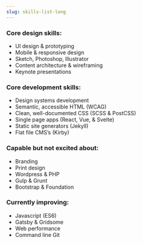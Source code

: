 ```yaml
---
slug: skills-list-long
---
```


### Core design skills:
- UI design & prototyping
- Mobile & responsive design
- Sketch, Photoshop, Illustrator
- Content architecture & wireframing
- Keynote presentations


### Core development skills:
- Design systems development
- Semantic, accessible HTML (WCAG)
- Clean, well-documented CSS (SCSS & PostCSS)
- Single page apps (React, Vue, & Svelte)
- Static site generators (Jekyll)
- Flat file CMS’s (Kirby)


### Capable but not excited about:
- Branding
- Print design
- Wordpress & PHP
- Gulp & Grunt
- Bootstrap & Foundation


### Currently improving:
- Javascript (ES6)
- Gatsby & Gridsome
- Web performance
- Command line Git

